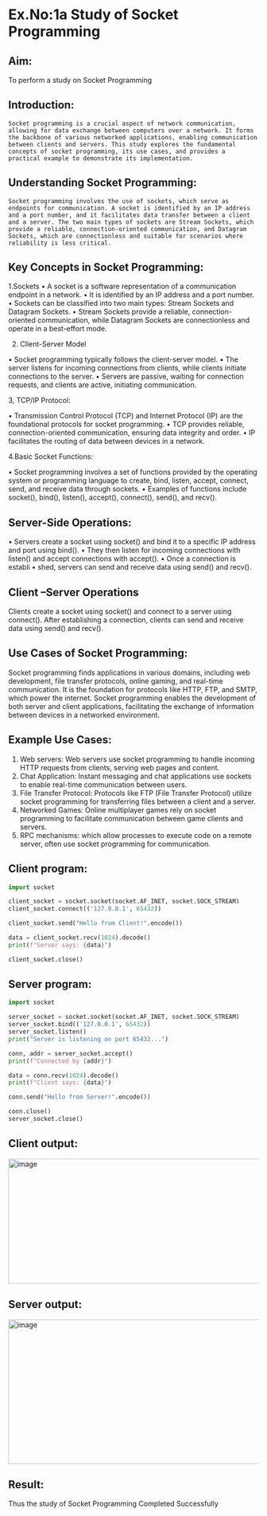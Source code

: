 # Ex.No:1a  			Study of Socket Programming

## Aim: 
To perform a study on Socket Programming
## Introduction:

 	Socket programming is a crucial aspect of network communication, allowing for data exchange between computers over a network. It forms the backbone of various networked applications, enabling communication between clients and servers. This study explores the fundamental concepts of socket programming, its use cases, and provides a practical example to demonstrate its implementation.
## Understanding Socket Programming:
	Socket programming involves the use of sockets, which serve as endpoints for communication. A socket is identified by an IP address and a port number, and it facilitates data transfer between a client and a server. The two main types of sockets are Stream Sockets, which provide a reliable, connection-oriented communication, and Datagram Sockets, which are connectionless and suitable for scenarios where reliability is less critical.
## Key Concepts in Socket Programming:
1.Sockets
•	A socket is a software representation of a communication endpoint in a network.
•	It is identified by an IP address and a port number.
•	Sockets can be classified into two main types: Stream Sockets and Datagram Sockets.
•	Stream Sockets provide a reliable, connection-oriented communication, while Datagram Sockets are connectionless and operate in a best-effort mode.

2. Client-Server Model

•	Socket programming typically follows the client-server model.
•	The server listens for incoming connections from clients, while clients initiate connections to the server.
•	Servers are passive, waiting for connection requests, and clients are active, initiating communication.

3, TCP/IP Protocol:

•	Transmission Control Protocol (TCP) and Internet Protocol (IP) are the foundational protocols for socket programming.
•	TCP provides reliable, connection-oriented communication, ensuring data integrity and order.
•	IP facilitates the routing of data between devices in a network.

4.Basic Socket Functions:

•	Socket programming involves a set of functions provided by the operating system or programming language to create, bind, listen, accept, connect, send, and receive data through sockets.
•	Examples of functions include socket(), bind(), listen(), accept(), connect(), send(), and recv().

## Server-Side Operations:

•	Servers create a socket using socket() and bind it to a specific IP address and port using bind().
•	They then listen for incoming connections with listen() and accept connections with accept().
•	Once a connection is establi
•	shed, servers can send and receive data using send() and recv().

## Client –Server Operations

Clients create a socket using socket() and connect to a server using connect().
After establishing a connection, clients can send and receive data using send() and recv().

## Use Cases of Socket Programming:
Socket programming finds applications in various domains, including web development, file transfer protocols, online gaming, and real-time communication. It is the foundation for protocols like HTTP, FTP, and SMTP, which power the internet. Socket programming enables the development of both server and client applications, facilitating the exchange of information between devices in a networked environment.
## Example Use Cases:

1.	Web servers: Web servers use socket programming to handle incoming HTTP requests from clients, serving web pages and content.
2.	Chat Application: Instant messaging and chat applications use sockets to enable real-time communication between users.
3.	File Transfer Protocol: Protocols like FTP (File Transfer Protocol) utilize socket programming for transferring files between a client and a server.
4.	Networked Games: Online multiplayer games rely on socket programming to facilitate communication between game clients and servers.
5.	RPC mechanisms: which allow processes to execute code on a remote server, often use socket programming for communication.

## Client program:
```python
import socket

client_socket = socket.socket(socket.AF_INET, socket.SOCK_STREAM)
client_socket.connect(('127.0.0.1', 65432))

client_socket.send("Hello from Client!".encode())

data = client_socket.recv(1024).decode()
print(f"Server says: {data}")

client_socket.close()
```
## Server program:
```python
import socket

server_socket = socket.socket(socket.AF_INET, socket.SOCK_STREAM)
server_socket.bind(('127.0.0.1', 65432))
server_socket.listen()
print("Server is listening on port 65432...")

conn, addr = server_socket.accept()
print(f"Connected by {addr}")

data = conn.recv(1024).decode()
print(f"Client says: {data}")

conn.send("Hello from Server!".encode())

conn.close()
server_socket.close()

```

## Client output:
<img width="636" height="251" alt="image" src="https://github.com/user-attachments/assets/400211ef-3126-4121-9728-aab580dc1744" />

## Server output:
<img width="665" height="290" alt="image" src="https://github.com/user-attachments/assets/7e467734-47b0-4e35-b7df-0b84b3f5f6d0" />

## Result:
Thus the study of Socket Programming Completed Successfully
